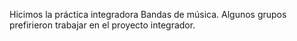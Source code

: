 Hicimos la práctica integradora Bandas de música. Algunos grupos prefirieron trabajar en el proyecto integrador.